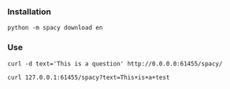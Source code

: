### Installation

`python -m spacy download en`

### Use

`curl -d text='This is a question' http://0.0.0.0:61455/spacy/`

`curl 127.0.0.1:61455/spacy?text=This+is+a+test`






